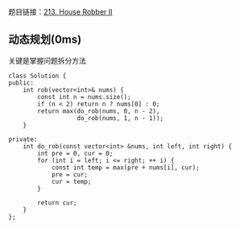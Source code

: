 题目链接：[213. House Robber II][1]

## 动态规划(0ms)
关键是掌握问题拆分方法
```
class Solution {
public:
    int rob(vector<int>& nums) {
        const int n = nums.size();
        if (n < 2) return n ? nums[0] : 0;
        return max(do_rob(nums, 0, n - 2),
                   do_rob(nums, 1, n - 1));
    }
    
private:
    int do_rob(const vector<int> &nums, int left, int right) {
        int pre = 0, cur = 0;
        for (int i = left; i <= right; ++ i) {
            const int temp = max(pre + nums[i], cur);
            pre = cur;
            cur = temp;
        }
        
        return cur;
    }
};
```

[1]: https://leetcode.com/problems/house-robber-ii/